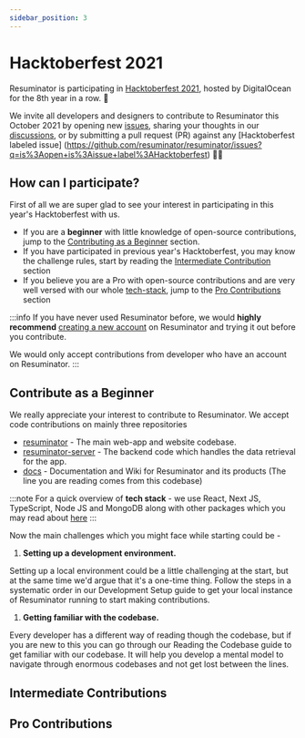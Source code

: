 ```yaml
---
sidebar_position: 3
---
```


# Hacktoberfest 2021

Resuminator is participating in [Hacktoberfest 2021](https://hacktoberfest.digitalocean.com/),
hosted by DigitalOcean for the 8th year in a row. 🥳

We invite all developers and designers to contribute to Resuminator this October 2021 by opening new
[issues](https://github.com/resuminator/resuminator/issues),
sharing your thoughts in our [discussions](https://github.com/resuminator/resuminator/discussions),
or by submitting a pull request (PR) against any [Hacktoberfest labeled issue]
(<https://github.com/resuminator/resuminator/issues?q=is%3Aopen+is%3Aissue+label%3AHacktoberfest>) 🙌🏻

## How can I participate?

First of all we are super glad to see your interest in participating in this year's Hacktoberfest with us.

* If you are a **beginner** with little knowledge of open-source contributions,
jump to the [Contributing as a Beginner](#contribute-as-a-beginner) section.
* If you have participated in previous year's Hacktoberfest, you may know the challenge rules,
start by reading the [Intermediate Contribution](#intermediate-contributions) section
* If you believe you are a Pro with open-source contributions and are very well versed with our whole
[tech-stack](/docs/developer-guide/tech-stack), jump to the [Pro Contributions](#pro-contributions) section

:::info
If you have never used Resuminator before, we would **highly recommend**
[creating a new account](https://www.resuminator.in/signup) on Resuminator and trying it out before you contribute.

We would only accept contributions from developer who have an account on Resuminator.
:::

## Contribute as a Beginner

We really appreciate your interest to contribute to Resuminator. We accept code contributions on mainly three repositories

* [resuminator](https://github.com/resuminator/resuminator) - The main web-app and website codebase.
* [resuminator-server](https://github.com/resuminator/resuminator-server) -
The backend code which handles the data retrieval for the app.
* [docs](https://github.com/resuminator/docs) - Documentation and Wiki for Resuminator and its products
(The line you are reading comes from this codebase)

:::note
For a quick overview of **tech stack** - we use React, Next JS, TypeScript, Node JS and MongoDB along with other
packages which you may read about [here](/docs/developer-guide/tech-stack)
:::

Now the main challenges which you might face while starting could be -

1. **Setting up a development environment.**

Setting up a local environment could be a little challenging at the start, but at the same time we'd argue that
it's a one-time thing. Follow the steps in a systematic order in our Development Setup guide to get your local
instance of Resuminator running to start making contributions.

1. **Getting familiar with the codebase.**

Every developer has a different way of reading though the codebase, but if you are new to this you can go through our
Reading the Codebase guide to get familiar with our codebase.
It will help you develop a mental model to navigate through enormous codebases and not get lost between the lines.

## Intermediate Contributions

## Pro Contributions
